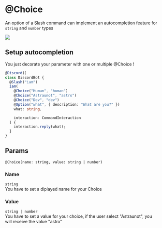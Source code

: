 # @Choice
An option of a Slash command can implement an autocompletion feature for `string` and `number` types

![](/choices.png)

## Setup autocompletion
You just decorate your parameter with one or multiple @Choice ! 

```ts
@Discord()
class DiscordBot {
  @Slash("iam")
  iam(
    @Choice("Human", "human")
    @Choice("Astraunot", "astro")
    @Choice("Dev", "dev")
    @Option("what", { description: "What are you?" })
    what: string,

    interaction: CommandInteraction
  ) {
    interaction.reply(what);
  }
}
```

## Params
`@Choice(name: string, value: string | number)`

### Name
`string`  
You have to set a diplayed name for your Choice

### Value
`string | number`  
You have to set a value for your choice, if the user select "Astraunot", you will receive the value "astro"

